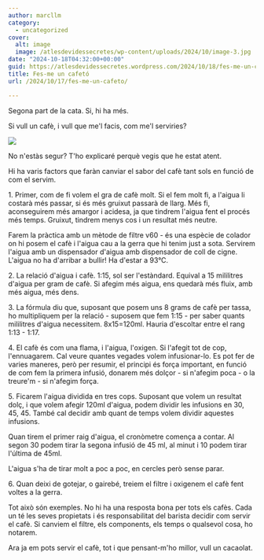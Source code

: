 ```yaml
---
author: marcllm
category:
  - uncategorized
cover:
  alt: image
  image: /atlesdevidessecretes/wp-content/uploads/2024/10/image-3.jpg
date: "2024-10-18T04:32:00+00:00"
guid: https://atlesdevidessecretes.wordpress.com/2024/10/18/fes-me-un-cafeto/
title: Fes-me un cafetó
url: /2024/10/17/fes-me-un-cafeto/

---
```

Segona part de la cata. Si, hi ha més.

Si vull un cafè, i vull que me'l facis, com me'l serviries?

![](/atlesdevidessecretes/wp-content/uploads/2024/10/image-3.jpg?w=1024)

No n'estàs segur? T'ho explicaré perquè vegis que he estat atent.

Hi ha varis factors que faràn canviar el sabor del cafè tant sols en funció de com el servim.

1\. Primer, com de fi volem el gra de cafè molt. Si el fem molt fi, a l'aigua li costarà més passar, si és més gruixut passarà de llarg. Més fi, aconseguirem més amargor i acidesa, ja que tindrem l'aigua fent el procés més temps. Gruixut, tindrem menys cos i un resultat més neutre.

Farem la pràctica amb un mètode de filtre v60 - és una espècie de colador on hi posem el cafè i l'aigua cau a la gerra que hi tenim just a sota. Servirem l'aigua amb un dispensador d'aigua amb dispensador de coll de cigne. L'aigua no ha d'arribar a bullir! Ha d'estar a 93°C.

2\. La relació d'aigua i cafè. 1:15, sol ser l'estàndard. Equival a 15 mililitres d'aigua per gram de cafè. Si afegim més aigua, ens quedarà més fluix, amb més aigua, més dens.

3\. La fórmula diu que, suposant que posem uns 8 grams de cafè per tassa, ho multipliquem per la relació - suposem que fem 1:15 - per saber quants mililitres d'aigua necessitem. 8x15=120ml. Hauria d'escoltar entre el rang 1:13 - 1:17.

4\. El cafè és com una flama, i l'aigua, l'oxigen. Si l'afegit tot de cop, l'ennuagarem. Cal veure quantes vegades volem infusionar-lo. Es pot fer de varies maneres, però per resumir, el principi és força important, en funció de com fem la primera infusió, donarem més dolçor - si n'afegim poca - o la treure'm - si n'afegim força.

5\. Ficarem l'aigua dividida en tres cops. Suposant que volem un resultat dolç, i que volem afegir 120ml d'aigua, podem dividir les infusions en 30, 45, 45. També cal decidir amb quant de temps volem dividir aquestes infusions.

Quan tirem el primer raig d'aigua, el cronòmetre comença a contar. Al segon 30 podem tirar la segona infusió de 45 ml, al minut i 10 podem tirar l'última de 45ml.

L'aigua s'ha de tirar molt a poc a poc, en cercles però sense parar.

6\. Quan deixi de gotejar, o gairebé, treiem el filtre i oxigenem el cafè fent voltes a la gerra.

Tot això són exemples. No hi ha una resposta bona per tots els cafès. Cada un té les seves propietats i és responsabilitat del barista decidir com servir el cafè. Si canviem el filtre, els components, els temps o qualsevol cosa, ho notarem.

Ara ja em pots servir el cafè, tot i que pensant-m'ho millor, vull un cacaolat.

